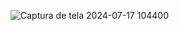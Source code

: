 
![Captura de tela 2024-07-17 104400](https://github.com/user-attachments/assets/58f27dad-eb80-4f97-be55-6c6ff2654ee5)
